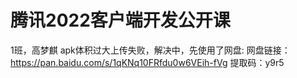 # 腾讯2022客户端开发公开课
1班，高梦麒
apk体积过大上传失败，解决中，先使用了网盘: 
网盘链接：https://pan.baidu.com/s/1qKNq10FRfdu0w6VEih-fVg 
提取码：y9r5
